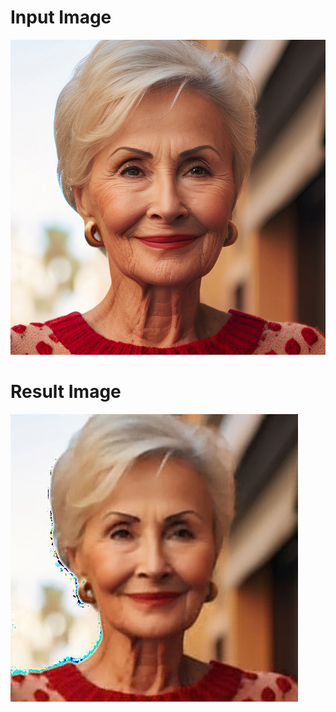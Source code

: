 # Input Image
![Alt text for input image](Results/Test_image.jpg) 

# Result Image
![Alt text for output image](Results/output_image.jpg)


